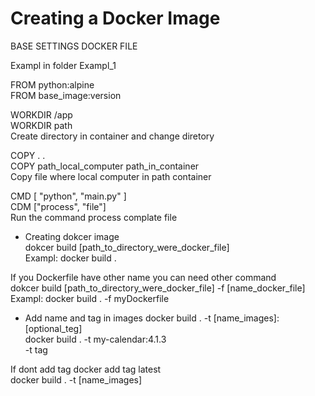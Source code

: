 # Creating a Docker Image

BASE SETTINGS DOCKER FILE

Exampl in folder Exampl_1

FROM python:alpine\
FROM base_image:version

WORKDIR /app\
WORKDIR path  
Create directory  in container and change diretory

COPY . . \
COPY path_local_computer path_in_container\
Copy file where local computer in path container

CMD [ "python", "main.py" ]\
CDM ["process", "file"] \
Run the command process complate file

* Creating dokcer image\
dokcer build [path_to_directory_were_docker_file]\
Exampl: docker build .

If you Dockerfile have other name you can need other command\
dokcer build [path_to_directory_were_docker_file] -f [name_docker_file]\
Exampl: docker build . -f myDockerfile

* Add name and tag in images
docker build . -t [name_images]:[optional_teg] \
docker build . -t my-calendar:4.1.3\
-t tag

If dont add tag docker add tag latest\
docker build . -t [name_images]

